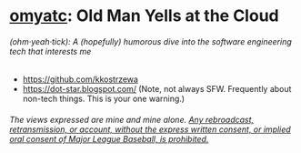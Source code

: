 # [omyatc](https://youtube.com/@OldManYellsAtTheCloud): **Old Man Yells at the Cloud**
###### (*ohm·yeah·tick*): A (hopefully) humorous dive into the software engineering tech that interests me
- https://github.com/kkostrzewa
- https://dot-star.blogspot.com/ (Note, not always SFW. Frequently about non-tech things. This is your one warning.)
###### The views expressed are mine and mine alone. [Any rebroadcast, retransmission, or account, without the express written consent, or implied oral consent of Major League Baseball, is prohibited.](https://www.google.com/search?q=I%27m+joking&tbm=isch)

## 
